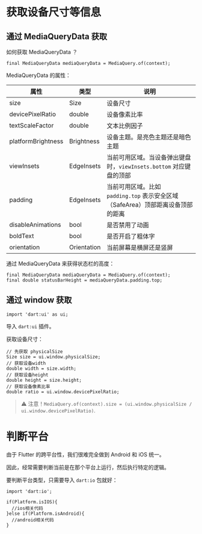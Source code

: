# 获取设备尺寸等信息

## 通过 MediaQueryData 获取

如何获取 MediaQueryData ？

```
final MediaQueryData mediaQueryData = MediaQuery.of(context);

```

MediaQueryData 的属性：  

|属性|类型|说明|
|---|---|---|
|size|Size|设备尺寸|
|devicePixelRatio|double|设备像素比率|
|textScaleFactor|double|文本比例因子|
|platformBrightness|Brightness|设备主题。是亮色主题还是暗色主题|
|viewInsets|EdgeInsets|当前可用区域。当设备弹出键盘时，`viewInsets.bottom` 对应键盘的顶部|
|padding|EdgeInsets|当前可用区域。比如 `padding.top` 表示安全区域（SafeArea）顶部距离设备顶部的距离|
|disableAnimations|bool|是否禁用了动画|
|boldText|bool|是否开启了粗体字|
|orientation|Orientation|当前屏幕是横屏还是竖屏|


通过 MediaQueryData 来获得状态栏的高度：  
```
final MediaQueryData mediaQueryData = MediaQuery.of(context);
final double statusBarHeight = mediaQueryData.padding.top;
```

## 通过 window 获取

```
import 'dart:ui' as ui;
```

导入 `dart:ui` 插件。

获取设备尺寸：

```
// 先获取 physicalSize
Size size = ui.window.physicalSize;
// 获取设备width
double width = size.width;
// 获取设备height
double height = size.height;
// 获取设备像素比率
double ratio = ui.window.devicePixelRatio;
```

> ⚠️ 注意！`MediaQuery.of(context).size = (ui.window.physicalSize / ui.window.devicePixelRatio)`.


# 判断平台

由于 Flutter 的跨平台性，我们很难完全做到 Android 和 iOS 统一。  

因此，经常需要判断当前是在那个平台上运行，然后执行特定的逻辑。  

要判断平台类型，只需要导入 `dart:io` 包就好：  

```
import 'dart:io';

if(Platform.isIOS){
  //ios相关代码
}else if(Platform.isAndroid){
  //android相关代码
}
```


